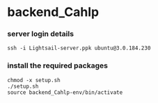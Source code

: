 # backend_Cahlp


### server login details  
`ssh -i Lightsail-server.ppk ubuntu@3.0.184.230`  

### install the required packages  
`chmod -x setup.sh`  
`./setup.sh`  
`source backend_Cahlp-env/bin/activate`  